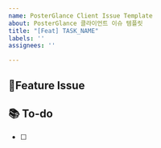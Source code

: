 ```yaml
---
name: PosterGlance Client Issue Template
about: PosterGlance 클라이언트 이슈 템플릿
title: "[Feat] TASK_NAME"
labels: ''
assignees: ''

---
```


## 📌Feature Issue

## 📚 To-do
- [ ]
